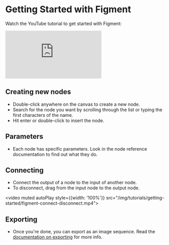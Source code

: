 # Getting Started with Figment

Watch the YouTube tutorial to get started with Figment:

<div class="video-wrapper">
  <iframe  src="https://www.youtube-nocookie.com/embed/tWAMzHq9dPc?si=yDg5g8O6hXC1oiky&list=PLJegHlOw98OlCPFTEgKxcVHPwW_EYLOyu" frameborder="0" allow="accelerometer; autoplay; clipboard-write; encrypted-media; gyroscope; picture-in-picture; web-share" allowfullscreen></iframe>
</div>

## Creating new nodes

- Double-click anywhere on the canvas to create a new node.
- Search for the node you want by scrolling through the list or typing the first characters of the name.
- Hit enter or double-click to insert the node.

## Parameters

- Each node has specific parameters. Look in the node reference documentation to find out what they do.

## Connecting

- Connect the output of a node to the input of another node.
- To disconnect, drag from the input node to the output node.

<video muted autoPlay style={{width: '100%'}} src="/img/tutorials/getting-started/figment-connect-disconnect.mp4"></video>

## Exporting

- Once you're done, you can export as an image sequence. Read the [documentation on exporting](/docs/export) for more info.
